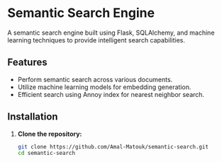 # Semantic Search Engine

A semantic search engine built using Flask, SQLAlchemy, and machine learning techniques to provide intelligent search capabilities.

## Features

- Perform semantic search across various documents.
- Utilize machine learning models for embedding generation.
- Efficient search using Annoy index for nearest neighbor search.

## Installation

1. **Clone the repository:**

   ```bash
   git clone https://github.com/Amal-Matouk/semantic-search.git
   cd semantic-search
